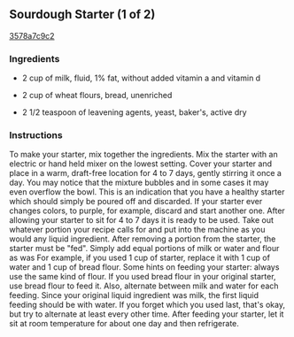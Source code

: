 ## Sourdough Starter (1 of 2)

[3578a7c9c2](https://recipeland.com/recipe/v/sourdough-starter-1-of-2-47346)

### Ingredients

 - 2 cup of milk, fluid, 1% fat, without added vitamin a and vitamin d

 - 2 cup of wheat flours, bread, unenriched

 - 2 1/2 teaspoon of leavening agents, yeast, baker's, active dry

### Instructions

To make your starter, mix together the ingredients. Mix the starter with an electric or hand held mixer on the lowest setting. Cover your starter and place in a warm, draft-free location for 4 to 7 days, gently stirring it once a day. You may notice that the mixture bubbles and in some cases it may even overflow the bowl. This is an indication that you have a healthy starter which should simply be poured off and discarded. If your starter ever changes colors, to purple, for example, discard and start another one. After allowing your starter to sit for 4 to 7 days it is ready to be used. Take out whatever portion your recipe calls for and put into the machine as you would any liquid ingredient. After removing a portion from the starter, the starter must be "fed". Simply add equal portions of milk or water and flour as was For example, if you used 1 cup of starter, replace it with 1 cup of water and 1 cup of bread flour. Some hints on feeding your starter: always use the same kind of flour. If you used bread flour in your original starter, use bread flour to feed it. Also, alternate between milk and water for each feeding. Since your original liquid ingredient was milk, the first liquid feeding should be with water. If you forget which you used last, that's okay, but try to alternate at least every other time. After feeding your starter, let it sit at room temperature for about one day and then refrigerate.